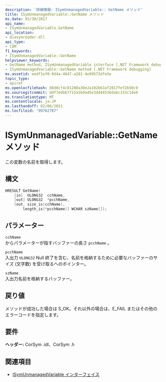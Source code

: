 ```yaml
---
description: '詳細情報: ISymUnmanagedVariable:: GetName メソッド'
title: ISymUnmanagedVariable::GetName メソッド
ms.date: 03/30/2017
api_name:
- ISymUnmanagedVariable.GetName
api_location:
- diasymreader.dll
api_type:
- COM
f1_keywords:
- ISymUnmanagedVariable::GetName
helpviewer_keywords:
- GetName method, ISymUnmanagedVariable interface [.NET Framework debugging]
- ISymUnmanagedVariable::GetName method [.NET Framework debugging]
ms.assetid: eedf1ef0-9d4a-4847-a201-4e99572dfe5e
topic_type:
- apiref
ms.openlocfilehash: 88d8cf4c81200a30e2a102b63af2817fef2b50c9
ms.sourcegitcommit: ddf7edb67715a5b9a45e3dd44536dabc153c1de0
ms.translationtype: MT
ms.contentlocale: ja-JP
ms.lasthandoff: 02/06/2021
ms.locfileid: "99762787"
---
```

# <a name="isymunmanagedvariablegetname-method"></a>ISymUnmanagedVariable::GetName メソッド

この変数の名前を取得します。  
  
## <a name="syntax"></a>構文  
  
```cpp  
HRESULT GetName(  
    [in]  ULONG32  cchName,  
    [out] ULONG32  *pcchName,  
    [out, size_is(cchName),  
        length_is(*pcchName)] WCHAR szName[]);  
```  
  
## <a name="parameters"></a>パラメーター  

 `cchName`  
 からパラメーターが指すバッファーの長さ `pcchName` 。  
  
 `pcchName`  
 入出力 `ULONG32` Null 終了を含む、名前を格納するために必要なバッファーのサイズ (文字数) を受け取るへのポインター。  
  
 `szName`  
 入出力名前を格納するバッファー。  
  
## <a name="return-value"></a>戻り値  

 メソッドが成功した場合は S_OK。それ以外の場合は、E_FAIL またはその他のエラーコードを指定します。  
  
## <a name="requirements"></a>要件  

 **ヘッダー:** CorSym .idl、CorSym .h  
  
## <a name="see-also"></a>関連項目

- [ISymUnmanagedVariable インターフェイス](isymunmanagedvariable-interface.md)
